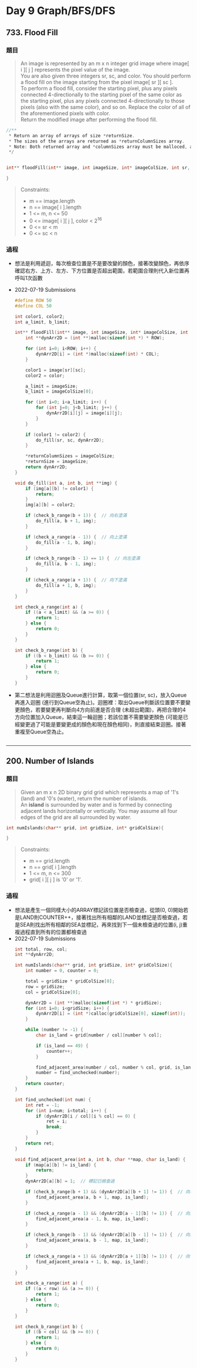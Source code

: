 # Day 9 Graph/BFS/DFS

## 733. Flood Fill

### 題目
>An image is represented by an m x n integer grid image where image\[ i ][ j ] represents the pixel value of the image.</br>
You are also given three integers sr, sc, and color. You should perform a flood fill on the image starting from the pixel image\[ sr ][ sc ].</br>
To perform a flood fill, consider the starting pixel, plus any pixels connected 4-directionally to the starting pixel of the same color as the starting pixel, plus any pixels connected 4-directionally to those pixels (also with the same color), and so on. Replace the color of all of the aforementioned pixels with color.</br>
Return the modified image after performing the flood fill.</br>
```c
//**
 * Return an array of arrays of size *returnSize.
 * The sizes of the arrays are returned as *returnColumnSizes array.
 * Note: Both returned array and *columnSizes array must be malloced, assume caller calls free().
 */


int** floodFill(int** image, int imageSize, int* imageColSize, int sr, int sc, int color, int* returnSize, int** returnColumnSizes){

}
```
>Constraints:
>- m == image.length
>- n == image[ i ].length
>- 1 <= m, n <= 50
>- 0 <= image\[ i ][ j ], color < $2^{16}$
>- 0 <= sr < m
>- 0 <= sc < n

### 過程
- 想法是利用遞迴，每次檢查位置是不是要改變的顏色，接著改變顏色，再依序確認右方、上方、左方、下方位置是否超出範圍，若範圍合理則代入新位置再呼叫1次函數
- 2022-07-19 Submissions
    ```c
    #define ROW 50
    #define COL 50

    int color1, color2;
    int a_limit, b_limit;

    int** floodFill(int** image, int imageSize, int* imageColSize, int sr, int sc, int color, int* returnSize, int** returnColumnSizes){
        int **dynArr2D = (int **)malloc(sizeof(int *) * ROW);

        for (int i=0; i<ROW; i++) {
            dynArr2D[i] = (int *)malloc(sizeof(int) * COL);
        }

        color1 = image[sr][sc];
        color2 = color;

        a_limit = imageSize;
        b_limit = imageColSize[0];

        for (int i=0; i<a_limit; i++) {
            for (int j=0; j<b_limit; j++) {
                dynArr2D[i][j] = image[i][j];
            }
        }

        if (color1 != color2) {
            do_fill(sr, sc, dynArr2D);
        }

        *returnColumnSizes = imageColSize;
        *returnSize = imageSize;
        return dynArr2D;
    }

    void do_fill(int a, int b, int **img) {
        if (img[a][b] != color1) {
            return;
        }
        img[a][b] = color2;

        if (check_b_range(b + 1)) {  // 向右塗滿
            do_fill(a, b + 1, img);
        }

        if (check_a_range(a - 1)) {  // 向上塗滿
            do_fill(a - 1, b, img);
        }

        if (check_b_range(b - 1) == 1) {  // 向左塗滿
            do_fill(a, b - 1, img);
        }

        if (check_a_range(a + 1)) {  // 向下塗滿
            do_fill(a + 1, b, img);
        }
    }

    int check_a_range(int a) {
        if ((a < a_limit) && (a >= 0)) {
            return 1;
        } else {
            return 0;
        }
    }

    int check_b_range(int b) {
        if ((b < b_limit) && (b >= 0)) {
            return 1;
        } else {
            return 0;
        }
    }

    ```

- 第二想法是利用迴圈及Queue進行計算，取第一個位置(sr, sc)，放入Queue再進入迴圈 (進行到Queue空為止)。迴圈裡：取出Queue判斷該位置要不要變更顏色，若要變更再判斷向4方向前進是否合理 (未超出範圍)，再把合理的4方向位置加入Queue，結束這一輪迴圈；若該位置不需要變更顏色 (可能是已經變更過了可能是要變更成的顏色和現在顏色相同)，則直接結束迴圈。接著重複至Queue空為止。
```c
```


---
## 200. Number of Islands

### 題目
> Given an m x n 2D binary grid grid which represents a map of '1's (land) and '0's (water), return the number of islands.</br>
An **island** is surrounded by water and is formed by connecting adjacent lands horizontally or vertically. You may assume all four edges of the grid are all surrounded by water.</br>

```c
int numIslands(char** grid, int gridSize, int* gridColSize){

}
```

>Constraints:
>- m == grid.length
>- n == grid[ i ].length
>- 1 <= m, n <= 300
>- grid\[ i ][ j ] is '0' or '1'.

### 過程
- 想法是產生一個同樣大小的ARRAY標記該位置是否檢查過，從頭(0, 0)開始若是LAND則COUNTER++，接著找出所有相鄰的LAND並標記是否檢查過，若是SEA則找出所有相鄰的SEA並標記，再來找到下一個未檢查過的位置(i, j)重複過程直到所有的位置都檢查過
- 2022-07-19 Submissions
    ```c
    int total, row, col;
    int **dynArr2D;

    int numIslands(char** grid, int gridSize, int* gridColSize){
        int number = 0, counter = 0;

        total = gridSize * gridColSize[0];
        row = gridSize;
        col = gridColSize[0];

        dynArr2D = (int **)malloc(sizeof(int *) * gridSize);
        for (int i=0; i<gridSize; i++) {
            dynArr2D[i] = (int *)calloc(gridColSize[0], sizeof(int));
        }

        while (number != -1) {
            char is_land = grid[number / col][number % col];

            if (is_land == 49) {
                counter++;
            }

            find_adjacent_area(number / col, number % col, grid, is_land);
            number = find_unchecked(number);
        }
        return counter;
    }

    int find_unchecked(int num) {
        int ret = -1;
        for (int i=num; i<total; i++) {
            if (dynArr2D[i / col][i % col] == 0) {
                ret = i;
                break;
            }
        }
        return ret;
    }

    void find_adjacent_area(int a, int b, char **map, char is_land) {
        if (map[a][b] != is_land) {
            return;
        }
        dynArr2D[a][b] = 1;  // 標記已檢查過

        if (check_b_range(b + 1) && (dynArr2D[a][b + 1] != 1)) {  // 向右塗滿
            find_adjacent_area(a, b + 1, map, is_land);
        }

        if (check_a_range(a - 1) && (dynArr2D[a - 1][b] != 1)) {  // 向上塗滿
            find_adjacent_area(a - 1, b, map, is_land);
        }

        if (check_b_range(b - 1) && (dynArr2D[a][b - 1] != 1)) {  // 向左塗滿
            find_adjacent_area(a, b - 1, map, is_land);
        }

        if (check_a_range(a + 1) && (dynArr2D[a + 1][b] != 1)) {  // 向下塗滿
            find_adjacent_area(a + 1, b, map, is_land);
        }
    }

    int check_a_range(int a) {
        if ((a < row) && (a >= 0)) {
            return 1;
        } else {
            return 0;
        }
    }

    int check_b_range(int b) {
        if ((b < col) && (b >= 0)) {
            return 1;
        } else {
            return 0;
        }
    }
    ```
